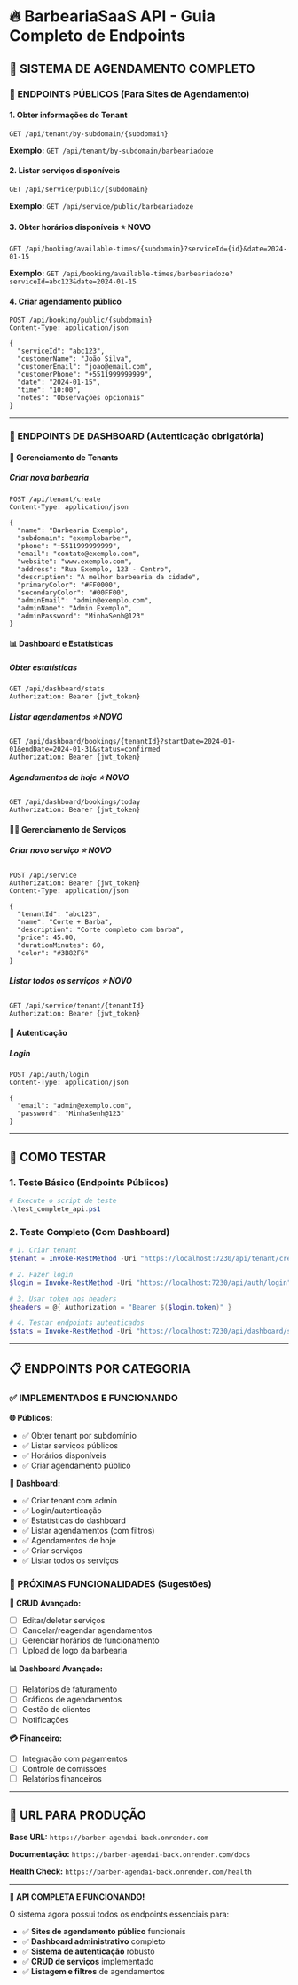 # 🔥 BarbeariaSaaS API - Guia Completo de Endpoints

## 🚀 **SISTEMA DE AGENDAMENTO COMPLETO**

### **📱 ENDPOINTS PÚBLICOS (Para Sites de Agendamento)**

#### **1. Obter informações do Tenant**
```http
GET /api/tenant/by-subdomain/{subdomain}
```
**Exemplo:** `GET /api/tenant/by-subdomain/barbeariadoze`

#### **2. Listar serviços disponíveis**
```http
GET /api/service/public/{subdomain}
```
**Exemplo:** `GET /api/service/public/barbeariadoze`

#### **3. Obter horários disponíveis** ⭐ **NOVO**
```http
GET /api/booking/available-times/{subdomain}?serviceId={id}&date=2024-01-15
```
**Exemplo:** `GET /api/booking/available-times/barbeariadoze?serviceId=abc123&date=2024-01-15`

#### **4. Criar agendamento público**
```http
POST /api/booking/public/{subdomain}
Content-Type: application/json

{
  "serviceId": "abc123",
  "customerName": "João Silva",
  "customerEmail": "joao@email.com", 
  "customerPhone": "+5511999999999",
  "date": "2024-01-15",
  "time": "10:00",
  "notes": "Observações opcionais"
}
```

---

### **🔐 ENDPOINTS DE DASHBOARD (Autenticação obrigatória)**

#### **🏢 Gerenciamento de Tenants**

##### **Criar nova barbearia**
```http
POST /api/tenant/create
Content-Type: application/json

{
  "name": "Barbearia Exemplo",
  "subdomain": "exemplobarber",
  "phone": "+5511999999999",
  "email": "contato@exemplo.com",
  "website": "www.exemplo.com",
  "address": "Rua Exemplo, 123 - Centro",
  "description": "A melhor barbearia da cidade",
  "primaryColor": "#FF0000",
  "secondaryColor": "#00FF00",
  "adminEmail": "admin@exemplo.com",
  "adminName": "Admin Exemplo",
  "adminPassword": "MinhaSenh@123"
}
```

#### **📊 Dashboard e Estatísticas**

##### **Obter estatísticas**
```http
GET /api/dashboard/stats
Authorization: Bearer {jwt_token}
```

##### **Listar agendamentos** ⭐ **NOVO**
```http
GET /api/dashboard/bookings/{tenantId}?startDate=2024-01-01&endDate=2024-01-31&status=confirmed
Authorization: Bearer {jwt_token}
```

##### **Agendamentos de hoje** ⭐ **NOVO**
```http
GET /api/dashboard/bookings/today
Authorization: Bearer {jwt_token}
```

#### **💇‍♂️ Gerenciamento de Serviços**

##### **Criar novo serviço** ⭐ **NOVO**
```http
POST /api/service
Authorization: Bearer {jwt_token}
Content-Type: application/json

{
  "tenantId": "abc123",
  "name": "Corte + Barba",
  "description": "Corte completo com barba",
  "price": 45.00,
  "durationMinutes": 60,
  "color": "#3B82F6"
}
```

##### **Listar todos os serviços** ⭐ **NOVO**
```http
GET /api/service/tenant/{tenantId}
Authorization: Bearer {jwt_token}
```

#### **🔐 Autenticação**

##### **Login**
```http
POST /api/auth/login
Content-Type: application/json

{
  "email": "admin@exemplo.com",
  "password": "MinhaSenh@123"
}
```

---

## **🧪 COMO TESTAR**

### **1. Teste Básico (Endpoints Públicos)**
```powershell
# Execute o script de teste
.\test_complete_api.ps1
```

### **2. Teste Completo (Com Dashboard)**
```powershell
# 1. Criar tenant
$tenant = Invoke-RestMethod -Uri "https://localhost:7230/api/tenant/create" -Method POST -Body $tenantData -ContentType "application/json" -SkipCertificateCheck

# 2. Fazer login
$login = Invoke-RestMethod -Uri "https://localhost:7230/api/auth/login" -Method POST -Body $loginData -ContentType "application/json" -SkipCertificateCheck

# 3. Usar token nos headers
$headers = @{ Authorization = "Bearer $($login.token)" }

# 4. Testar endpoints autenticados
$stats = Invoke-RestMethod -Uri "https://localhost:7230/api/dashboard/stats" -Headers $headers -SkipCertificateCheck
```

---

## **📋 ENDPOINTS POR CATEGORIA**

### **✅ IMPLEMENTADOS E FUNCIONANDO**

**🌐 Públicos:**
- ✅ Obter tenant por subdomínio
- ✅ Listar serviços públicos  
- ✅ Horários disponíveis
- ✅ Criar agendamento público

**🔐 Dashboard:**
- ✅ Criar tenant com admin
- ✅ Login/autenticação
- ✅ Estatísticas do dashboard
- ✅ Listar agendamentos (com filtros)
- ✅ Agendamentos de hoje
- ✅ Criar serviços
- ✅ Listar todos os serviços

### **🔄 PRÓXIMAS FUNCIONALIDADES (Sugestões)**

**📝 CRUD Avançado:**
- [ ] Editar/deletar serviços
- [ ] Cancelar/reagendar agendamentos
- [ ] Gerenciar horários de funcionamento
- [ ] Upload de logo da barbearia

**📊 Dashboard Avançado:**
- [ ] Relatórios de faturamento
- [ ] Gráficos de agendamentos
- [ ] Gestão de clientes
- [ ] Notificações

**💳 Financeiro:**
- [ ] Integração com pagamentos
- [ ] Controle de comissões
- [ ] Relatórios financeiros

---

## **🚀 URL PARA PRODUÇÃO**

**Base URL:** `https://barber-agendai-back.onrender.com`

**Documentação:** `https://barber-agendai-back.onrender.com/docs`

**Health Check:** `https://barber-agendai-back.onrender.com/health`

---

**🎉 API COMPLETA E FUNCIONANDO!** 

O sistema agora possui todos os endpoints essenciais para:
- ✅ **Sites de agendamento público** funcionais
- ✅ **Dashboard administrativo** completo
- ✅ **Sistema de autenticação** robusto
- ✅ **CRUD de serviços** implementado
- ✅ **Listagem e filtros** de agendamentos 